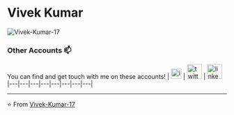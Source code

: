 # Vivek Kumar 

<p align="left">
  <img src="https://github-readme-stats.vercel.app/api?username=Vivek-Kumar-17&show_icons=true&title_color=fff&icon_color=79ff97&text_color=9f9f9f&bg_color=151515" alt="Vivek-Kumar-17" /> 
</p>

### Other Accounts 📫

You can find and get touch with me on these accounts! 
| [<img src="https://raw.githubusercontent.com/Vivek-Kumar-17/Vivek-Kumar-17/master/img/instagram.jpg" alt="instagram logo" width="24">](https://www.instagram.com/__v____k__) 
| [<img src="https://raw.githubusercontent.com/Vivek-Kumar-17/Vivek-Kumar-17/master/img/twitter.png" alt="twitter logo" width="34">](https://twitter.com/__V____K__) 
| [<img src="https://raw.githubusercontent.com/Vivek-Kumar-17/Vivek-Kumar-17/master/img/linkedin.png" alt="linkedin logo" width="34">](https://twitter.com/__V____K__) 
|---|---|---|---|---|---|---|---|

---
⭐️ From [Vivek-Kumar-17](https://github.com/Vivek-Kumar-17)
